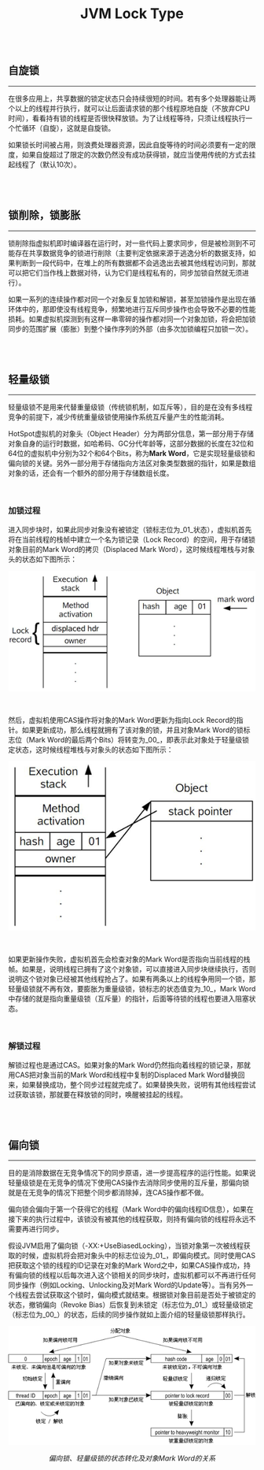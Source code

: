 # <center>JVM Lock Type</center>

<br></br>



## 自旋锁
----
在很多应用上，共享数据的锁定状态只会持续很短的时间。若有多个处理器能让两个以上的线程并行执行，就可以让后面请求锁的那个线程原地自旋（不放弃CPU时间），看看持有锁的线程是否很快释放锁。为了让线程等待，只须让线程执行一个忙循环（自旋），这就是自旋锁。

如果锁长时间被占用，则浪费处理器资源，因此自旋等待的时间必须要有一定的限度，如果自旋超过了限定的次数仍然没有成功获得锁，就应当使用传统的方式去挂起线程了（默认10次）。

<br></br>



## 锁削除，锁膨胀
----
锁削除指虚拟机即时编译器在运行时，对一些代码上要求同步，但是被检测到不可能存在共享数据竞争的锁进行削除（主要判定依据来源于逃逸分析的数据支持，如果判断到一段代码中，在堆上的所有数据都不会逃逸出去被其他线程访问到，那就可以把它们当作栈上数据对待，认为它们是线程私有的，同步加锁自然就无须进行）。

如果一系列的连续操作都对同一个对象反复加锁和解锁，甚至加锁操作是出现在循环体中的，那即使没有线程竞争，频繁地进行互斥同步操作也会导致不必要的性能损耗。如果虚拟机探测到有这样一串零碎的操作都对同一个对象加锁，将会把加锁同步的范围扩展（膨胀）到整个操作序列的外部（由多次加锁编程只加锁一次）。

<br></br>



## 轻量级锁
----
轻量级锁不是用来代替重量级锁（传统锁机制，如互斥等），目的是在没有多线程竞争的前提下，减少传统重量级锁使用操作系统互斥量产生的性能消耗。

HotSpot虚拟机的对象头（Object Header）分为两部分信息，第一部分用于存储对象自身的运行时数据，如哈希码、GC分代年龄等，这部分数据的长度在32位和64位的虚拟机中分别为32个和64个Bits，称为**Mark Word**，它是实现轻量级锁和偏向锁的关键。另外一部分用于存储指向方法区对象类型数据的指针，如果是数组对象的话，还会有一个额外的部分用于存储数组长度。

<br>


### 加锁过程
进入同步块时，如果此同步对象没有被锁定（锁标志位为_01_状态），虚拟机首先将在当前线程的栈帧中建立一个名为锁记录（Lock Record）的空间，用于存储锁对象目前的Mark Word的拷贝（Displaced Mark Word），这时候线程堆栈与对象头的状态如下图所示：

<p align="center">
  <img src="./Images/lock1.png"/>
</p>

<br>

然后，虚拟机使用CAS操作将对象的Mark Word更新为指向Lock Record的指针。如果更新成功，那么线程就拥有了该对象的锁，并且对象Mark Word的锁标志位（Mark Word的最后两个Bits）将转变为_00_，即表示此对象处于轻量级锁定状态，这时候线程堆栈与对象头的状态如下图所示：

<p align="center">
  <img src="./Images/lock2.png"/>
</p>

<br>

如果更新操作失败，虚拟机首先会检查对象的Mark Word是否指向当前线程的栈帧。如果是，说明线程已拥有了这个对象锁，可以直接进入同步块继续执行，否则说明这个锁对象已经被其他线程抢占了。如果有两条以上的线程争用同一个锁，那轻量级锁就不再有效，要膨胀为重量级锁，锁标志的状态值变为_10_，Mark Word中存储的就是指向重量级锁（互斥量）的指针，后面等待锁的线程也要进入阻塞状态。

<br>


### 解锁过程
解锁过程也是通过CAS。如果对象的Mark Word仍然指向着线程的锁记录，那就用CAS把对象当前的Mark Word和线程中复制的Displaced Mark Word替换回来，如果替换成功，整个同步过程就完成了。如果替换失败，说明有其他线程尝试过获取该锁，那就要在释放锁的同时，唤醒被挂起的线程。

<br></br>



## 偏向锁
----
目的是消除数据在无竞争情况下的同步原语，进一步提高程序的运行性能。如果说轻量级锁是在无竞争的情况下使用CAS操作去消除同步使用的互斥量，那偏向锁就是在无竞争的情况下把整个同步都消除掉，连CAS操作都不做。

偏向锁会偏向于第一个获得它的线程（Mark Word中的偏向线程ID信息），如果在接下来的执行过程中，该锁没有被其他的线程获取，则持有偏向锁的线程将永远不需要再进行同步。

假设JVM启用了偏向锁（-XX:+UseBiasedLocking），当锁对象第一次被线程获取的时候，虚拟机将会把对象头中的标志位设为_01_，即偏向模式。同时使用CAS把获取这个锁的线程的ID记录在对象的Mark Word之中，如果CAS操作成功，持有偏向锁的线程以后每次进入这个锁相关的同步块时，虚拟机都可以不再进行任何同步操作（例如Locking、Unlocking及对Mark Word的Update等）。当有另外一个线程去尝试获取这个锁时，偏向模式就结束。根据锁对象目前是否处于被锁定的状态，撤销偏向（Revoke Bias）后恢复到未锁定（标志位为_01_）或轻量级锁定（标志位为_00_）的状态，后续的同步操作就如上面介绍的轻量级锁那样执行。

<p align="center">
  <img src="./Images/lock3.png"/>
</p>
<center><i>偏向锁、轻量级锁的状态转化及对象Mark Word的关系</i></center>

